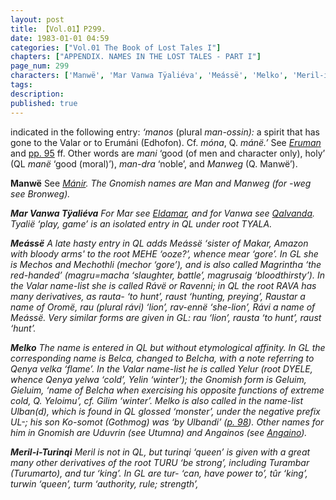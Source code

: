 ```yaml
---
layout: post
title: 【Vol.01】P299.
date: 1983-01-01 04:59
categories: ["Vol.01 The Book of Lost Tales I"]
chapters: ["APPENDIX. NAMES IN THE LOST TALES - PART I"]
page_num: 299
characters: ['Manwë', 'Mar Vanwa Tÿaliéva', 'Meássë', 'Melko', 'Meril-i-Turinqi']
tags: 
description: 
published: true
---
```


<p style="text-indent: 0;">
indicated in the following entry: <I>‘manos</I> (plural <I>man-ossin):</I> a spirit that has gone to the Valar or to Erumáni (Edhofon). Cf. <I>móna</I>, Q. <I>mánë.’</I> See <I><a href="{{site.baseurl}}/characters#Eruman">Eruman</a></I> and <a href="{{site.baseurl}}/vol01-p95">pp. 95</a> ff. Other words are <I>mani</I> ‘good (of men and character only), holy’ (QL <I>manë</I> ‘good (moral)’), <I>man-dra</I> ‘noble’, and <I>Manweg</I> (Q. Manwë’).
</p>

<B>Manwë</B>  See <I>[Mánir]({{site.baseurl}}/characters#Mánir</I>). The Gnomish names are <I>Man</I> and <I>Manweg</I> (for <I>-weg</I> see <I>Bronweg</I>).

<B>Mar Vanwa Tÿaliéva</B> For <I>Mar</I> see <I>[Eldamar]({{site.baseurl}}/characters#Eldamar)</I>, and for <I>Vanwa</I> see <I>[Qalvanda]({{site.baseurl}}/characters#Qalvanda). Tyalië</I> ‘play, game’ is an isolated entry in QL under root TYALA.

<B>Meássë</B>  A late hasty entry in QL adds <I>Meássë</I> ‘sister of Makar, Amazon with bloody arms' to the root MEHE ‘ooze?’, whence <I>mear</I> ‘gore’. In GL she is <I>Mechos</I> and <I>Mechothli (mechor</I> ‘gore’), and is also called <I>Magrintha</I> ‘the red-handed’ <I>(magru=macha</I> ‘slaughter, battle’, <I>magrusaig</I> ‘bloodthirsty’). In the Valar name-list she is called <I>Rávë</I> or <I>Ravenni;</I> in QL the root RAVA has many derivatives, as <I>rauta-</I> ‘to hunt’, <I>raust</I> ‘hunting, preying’, <I>Raustar</I> a name of Oromë, <I>rau</I> (plural <I>rávi</I>) ‘lion’, <I>rav-ennë</I> ‘she-lion’, <I>Rávi</I> a name of Meássë. Very similar forms are given in GL: <I>rau</I> ‘lion’, <I>rausta</I> ‘to hunt’, <I>raust</I> ‘hunt’.

<B>Melko</B>   The name is entered in QL but without etymological affinity. In GL the corresponding name is <I>Belca</I>, changed to <I>Belcha</I>, with a note referring to Qenya <I>velka</I> ‘flame’. In the Valar name-list he is called <I>Yelur</I> (root DYELE, whence Qenya <I>yelwa</I> ‘cold’, <I>Yelin</I> ‘winter’); the Gnomish form is <I>Geluim, Gieluim</I>, ‘name of Belcha when exercising his opposite functions of extreme cold, Q. <I>Yeloimu’</I>, cf. <I>Gilim</I> ‘winter’. Melko is also called in the name-list <I>Ulban(d)</I>, which is found in QL glossed ‘monster’, under the negative prefix UL-; his son Ko-somot (Gothmog) was ‘by Ulbandi’ ([p. 98]({{site.baseurl}}/vol01-p98)). Other names for him in Gnomish are <I>Uduvrin</I> (see <I>Utumna</I>) and <I>Angainos</I> (see <I>[Angaino]({{site.baseurl}}/characters#Angaino)</I>).

<B>Meril-i-Turinqi</B>   <I>Meril</I> is not in QL, but <I>turinqi</I> ‘queen’ is given with a great many other derivatives of the root TURU ‘be strong’, including <I>Turambar (Turumarto)</I>, and <I>tur</I> ‘king’. In GL are <I>tur-</I> ‘can, have power to’, <I>tûr</I> ‘king’, <I>turwin</I> ‘queen’, <I>turm</I> ‘authority, rule; strength’,

